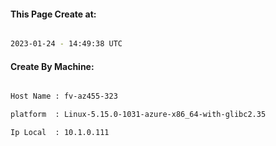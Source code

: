 
   
#### This Page Create at:

```bash

2023-01-24 - 14:49:38 UTC

```

#### Create By Machine:

```bash

Host Name : fv-az455-323

platform  : Linux-5.15.0-1031-azure-x86_64-with-glibc2.35

Ip Local  : 10.1.0.111

```

